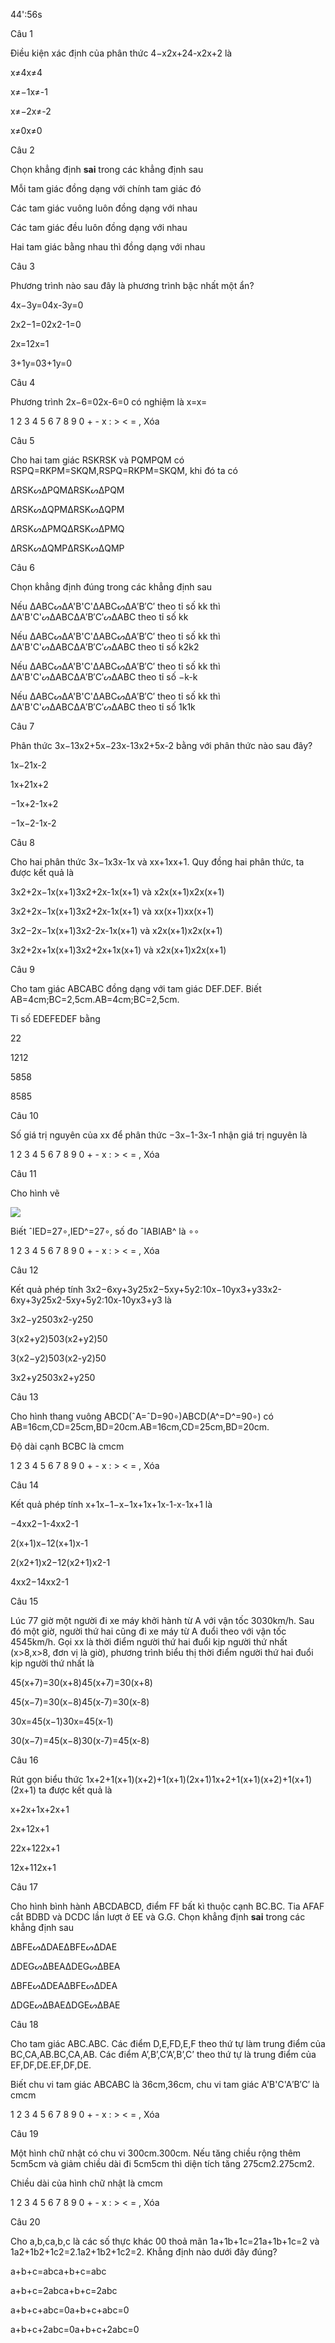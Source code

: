 44':56s

Câu 1

Điều kiện xác định của phân thức 4−x2x+24-x2x+2 là

x≠4x≠4

x≠−1x≠-1

x≠−2x≠-2

x≠0x≠0

Câu 2

Chọn khẳng định **sai** trong các khẳng định sau

Mỗi tam giác đồng dạng với chính tam giác đó

Các tam giác vuông luôn đồng dạng với nhau

Các tam giác đều luôn đồng dạng với nhau

Hai tam giác bằng nhau thì đồng dạng với nhau

Câu 3

Phương trình nào sau đây là phương trình bậc nhất một ẩn?

4x−3y=04x-3y=0

2x2−1=02x2-1=0

2x=12x=1

3+1y=03+1y=0

Câu 4

Phương trình 2x−6=02x-6=0 có nghiệm là x=x= 

1 2 3 4 5 6 7 8 9 0 + - x : > < = , Xóa

Câu 5

Cho hai tam giác RSKRSK và PQMPQM có RSPQ=RKPM=SKQM,RSPQ=RKPM=SKQM, khi đó ta có

ΔRSKᔕΔPQMΔRSKᔕΔPQM

ΔRSKᔕΔQPMΔRSKᔕΔQPM

ΔRSKᔕΔPMQΔRSKᔕΔPMQ

ΔRSKᔕΔQMPΔRSKᔕΔQMP

Câu 6

Chọn khẳng định đúng trong các khẳng định sau

Nếu ΔABCᔕΔA'B'C'ΔABCᔕΔA′B′C′ theo tỉ số kk thì ΔA'B'C'ᔕΔABCΔA′B′C′ᔕΔABC theo tỉ số kk

Nếu ΔABCᔕΔA'B'C'ΔABCᔕΔA′B′C′ theo tỉ số kk thì ΔA'B'C'ᔕΔABCΔA′B′C′ᔕΔABC theo tỉ số k2k2

Nếu ΔABCᔕΔA'B'C'ΔABCᔕΔA′B′C′ theo tỉ số kk thì ΔA'B'C'ᔕΔABCΔA′B′C′ᔕΔABC theo tỉ số −k-k

Nếu ΔABCᔕΔA'B'C'ΔABCᔕΔA′B′C′ theo tỉ số kk thì ΔA'B'C'ᔕΔABCΔA′B′C′ᔕΔABC theo tỉ số 1k1k

Câu 7

Phân thức 3x−13x2+5x−23x-13x2+5x-2 bằng với phân thức nào sau đây?

1x−21x-2

1x+21x+2

−1x+2-1x+2

−1x−2-1x-2

Câu 8

Cho hai phân thức 3x−1x3x-1x và xx+1xx+1. Quy đồng hai phân thức, ta được kết quả là

3x2+2x−1x(x+1)3x2+2x-1x(x+1) và x2x(x+1)x2x(x+1)

3x2+2x−1x(x+1)3x2+2x-1x(x+1) và xx(x+1)xx(x+1)

3x2−2x−1x(x+1)3x2-2x-1x(x+1) và x2x(x+1)x2x(x+1)

3x2+2x+1x(x+1)3x2+2x+1x(x+1) và x2x(x+1)x2x(x+1)

Câu 9

Cho tam giác ABCABC đồng dạng với tam giác DEF.DEF. Biết AB=4cm;BC=2,5cm.AB=4cm;BC=2,5cm.

Tỉ số EDEFEDEF bằng

22

1212

5858

8585

Câu 10

Số giá trị nguyên của xx để phân thức −3x−1-3x-1 nhận giá trị nguyên là 

1 2 3 4 5 6 7 8 9 0 + - x : > < = , Xóa

Câu 11

Cho hình vẽ 

![](https://onthi123.vn/public/uploads/41_19.png)

Biết ˆIED=27∘,IED^=27∘, số đo ˆIABIAB^ là  ∘∘

1 2 3 4 5 6 7 8 9 0 + - x : > < = , Xóa

Câu 12

Kết quả phép tính 3x2−6xy+3y25x2−5xy+5y2:10x−10yx3+y33x2-6xy+3y25x2-5xy+5y2:10x-10yx3+y3 là

3x2−y2503x2-y250

3(x2+y2)503(x2+y2)50

3(x2−y2)503(x2-y2)50

3x2+y2503x2+y250

Câu 13

Cho hình thang vuông ABCD(ˆA=ˆD=90∘)ABCD(A^=D^=90∘) có AB=16cm,CD=25cm,BD=20cm.AB=16cm,CD=25cm,BD=20cm.

Độ dài cạnh BCBC là  cmcm

1 2 3 4 5 6 7 8 9 0 + - x : > < = , Xóa

Câu 14

Kết quả phép tính x+1x−1−x−1x+1x+1x-1-x-1x+1 là

−4xx2−1-4xx2-1

2(x+1)x−12(x+1)x-1

2(x2+1)x2−12(x2+1)x2-1

4xx2−14xx2-1

Câu 15

Lúc 77 giờ một người đi xe máy khởi hành từ A với vận tốc 3030km/h. Sau đó một giờ, người thứ hai cũng đi xe máy từ A đuổi theo với vận tốc 4545km/h. Gọi xx là thời điểm người thứ hai đuổi kịp người thứ nhất (x>8,x>8, đơn vị là giờ), phương trình biểu thị thời điểm người thứ hai đuổi kịp người thứ nhất là

45(x+7)=30(x+8)45(x+7)=30(x+8)

45(x−7)=30(x−8)45(x-7)=30(x-8)

30x=45(x−1)30x=45(x-1)

30(x−7)=45(x−8)30(x-7)=45(x-8)

Câu 16

Rút gọn biểu thức 1x+2+1(x+1)(x+2)+1(x+1)(2x+1)1x+2+1(x+1)(x+2)+1(x+1)(2x+1) ta được kết quả là

x+2x+1x+2x+1

2x+12x+1

22x+122x+1

12x+112x+1

Câu 17

Cho hình bình hành ABCDABCD, điểm FF bất kì thuộc cạnh BC.BC. Tia AFAF cắt BDBD và DCDC lần lượt ở EE và G.G. Chọn khẳng định **sai** trong các khẳng định sau

ΔBFEᔕΔDAEΔBFEᔕΔDAE

ΔDEGᔕΔBEAΔDEGᔕΔBEA

ΔBFEᔕΔDEAΔBFEᔕΔDEA

ΔDGEᔕΔBAEΔDGEᔕΔBAE

Câu 18

Cho tam giác ABC.ABC. Các điểm D,E,FD,E,F theo thứ tự làm trung điểm của BC,CA,AB.BC,CA,AB. Các điểm A’,B’,C’A’,B’,C’ theo thứ tự là trung điểm của EF,DF,DE.EF,DF,DE.

Biết chu vi tam giác ABCABC là 36cm,36cm, chu vi tam giác A'B'C'A′B′C′ là  cmcm

1 2 3 4 5 6 7 8 9 0 + - x : > < = , Xóa

Câu 19

Một hình chữ nhật có chu vi 300cm.300cm. Nếu tăng chiều rộng thêm 5cm5cm và giảm chiều dài đi 5cm5cm thì diện tích tăng 275cm2.275cm2.

Chiều dài của hình chữ nhật là  cmcm

1 2 3 4 5 6 7 8 9 0 + - x : > < = , Xóa

Câu 20

Cho a,b,ca,b,c là các số thực khác 00 thoả mãn 1a+1b+1c=21a+1b+1c=2 và 1a2+1b2+1c2=2.1a2+1b2+1c2=2. Khẳng định nào dưới đây đúng?

a+b+c=abca+b+c=abc

a+b+c=2abca+b+c=2abc

a+b+c+abc=0a+b+c+abc=0

a+b+c+2abc=0a+b+c+2abc=0
